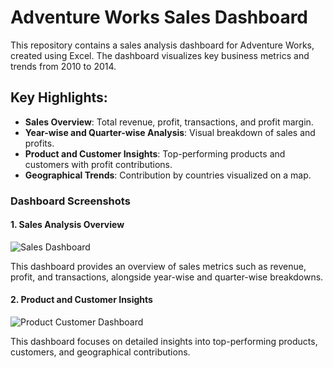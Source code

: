 # Adventure Works Sales Dashboard

This repository contains a sales analysis dashboard for Adventure Works, created using Excel. The dashboard visualizes key business metrics and trends from 2010 to 2014.

## Key Highlights:
- **Sales Overview**: Total revenue, profit, transactions, and profit margin.
- **Year-wise and Quarter-wise Analysis**: Visual breakdown of sales and profits.
- **Product and Customer Insights**: Top-performing products and customers with profit contributions.
- **Geographical Trends**: Contribution by countries visualized on a map.

### Dashboard Screenshots

#### 1. Sales Analysis Overview
![Sales Dashboard](https://github.com/user-attachments/assets/de2b7560-3836-4c4f-ac17-bcecd1d3a419)



This dashboard provides an overview of sales metrics such as revenue, profit, and transactions, alongside year-wise and quarter-wise breakdowns.

#### 2. Product and Customer Insights
![Product   Customer Dashboard](https://github.com/user-attachments/assets/350ce402-1c63-4a1e-8d9e-2aab9ac03f3c)

This dashboard focuses on detailed insights into top-performing products, customers, and geographical contributions.
